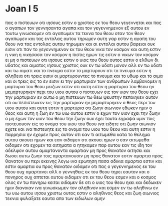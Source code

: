 # Joan I 5
πας ο πιστευων οτι ιησους εστιν ο χριστος εκ του θεου γεγεννηται και πας ο αγαπων τον γεννησαντα αγαπα και τον γεγεννημενον εξ αυτου
εν τουτω γινωσκομεν οτι αγαπωμεν τα τεκνα του θεου οταν τον θεον αγαπωμεν και τας εντολας αυτου τηρωμεν
αυτη γαρ εστιν η αγαπη του θεου ινα τας εντολας αυτου τηρωμεν και αι εντολαι αυτου βαρειαι ουκ εισιν
οτι παν το γεγεννημενον εκ του θεου νικα τον κοσμον και αυτη εστιν η νικη η νικησασα τον κοσμον η πιστις ημων
τις εστιν ο νικων τον κοσμον ει μη ο πιστευων οτι ιησους εστιν ο υιος του θεου
ουτος εστιν ο ελθων δι υδατος και αιματος ιησους χριστος ουκ εν τω υδατι μονον αλλ εν τω υδατι και τω αιματι και το πνευμα εστιν το μαρτυρουν οτι το πνευμα εστιν η αληθεια
οτι τρεις εισιν οι μαρτυρουντες
το πνευμα και το υδωρ και το αιμα και οι τρεις εις το εν εισιν
ει την μαρτυριαν των ανθρωπων λαμβανομεν η μαρτυρια του θεου μειζων εστιν οτι αυτη εστιν η μαρτυρια του θεου ην μεμαρτυρηκεν περι του υιου αυτου 
ο πιστευων εις τον υιον του θεου εχει την μαρτυριαν εν αυτω ο μη πιστευων τω θεω ψευστην πεποιηκεν αυτον οτι ου πεπιστευκεν εις την μαρτυριαν ην μεμαρτυρηκεν ο θεος περι του υιου αυτου
και αυτη εστιν η μαρτυρια οτι ζωην αιωνιον εδωκεν ημιν ο θεος και αυτη η ζωη εν τω υιω αυτου εστιν
ο εχων τον υιον εχει την ζωην ο μη εχων τον υιον του θεου την ζωην ουκ εχει
ταυτα εγραψα υμιν τοις πιστευουσιν εις το ονομα του υιου του θεου ινα ειδητε οτι ζωην αιωνιον εχετε και ινα πιστευητε εις το ονομα του υιου του θεου
και αυτη εστιν η παρρησια ην εχομεν προς αυτον οτι εαν τι αιτωμεθα κατα το θελημα αυτου ακουει ημων
και εαν οιδαμεν οτι ακουει ημων ο εαν αιτωμεθα οιδαμεν οτι εχομεν τα αιτηματα α ητηκαμεν παρ αυτου
εαν τις ιδη τον αδελφον αυτου αμαρτανοντα αμαρτιαν μη προς θανατον αιτησει και δωσει αυτω ζωην τοις αμαρτανουσιν μη προς θανατον εστιν αμαρτια προς θανατον ου περι εκεινης λεγω ινα ερωτηση
πασα αδικια αμαρτια εστιν και εστιν αμαρτια ου προς θανατον
οιδαμεν οτι πας ο γεγεννημενος εκ του θεου ουχ αμαρτανει αλλ ο γεννηθεις εκ του θεου τηρει εαυτον και ο πονηρος ουχ απτεται αυτου
οιδαμεν οτι εκ του θεου εσμεν και ο κοσμος ολος εν τω πονηρω κειται 
οιδαμεν δε οτι ο υιος του θεου ηκει και δεδωκεν ημιν διανοιαν ινα γινωσκωμεν τον αληθινον και εσμεν εν τω αληθινω εν τω υιω αυτου ιησου χριστω ουτος εστιν ο αληθινος θεος και ζωη αιωνιος
τεκνια φυλαξατε εαυτα απο των ειδωλων αμην
